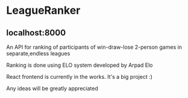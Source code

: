 # LeagueRanker

## localhost:8000

An API for ranking of participants of win-draw-lose 2-person games in separate,endless leagues

Ranking is done using ELO system developed by Arpad Elo

React frontend is currently in the works. It's a big project :)

Any ideas will be greatly appreciated
